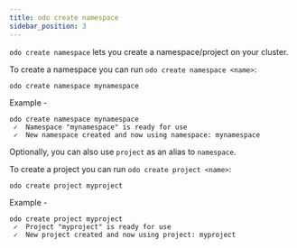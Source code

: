 ```yaml
---
title: odo create namespace
sidebar_position: 3
---
```


`odo create namespace` lets you create a namespace/project on your cluster.

To create a namespace you can run `odo create namespace <name>`:
```shell
odo create namespace mynamespace
```

Example - 
```shell
odo create namespace mynamespace
 ✓  Namespace "mynamespace" is ready for use
 ✓  New namespace created and now using namespace: mynamespace
```

Optionally, you can also use `project` as an alias to `namespace`.

To create a project you can run `odo create project <name>`:
```shell
odo create project myproject
```

Example -
```shell
odo create project myproject    
 ✓  Project "myproject" is ready for use
 ✓  New project created and now using project: myproject
```

